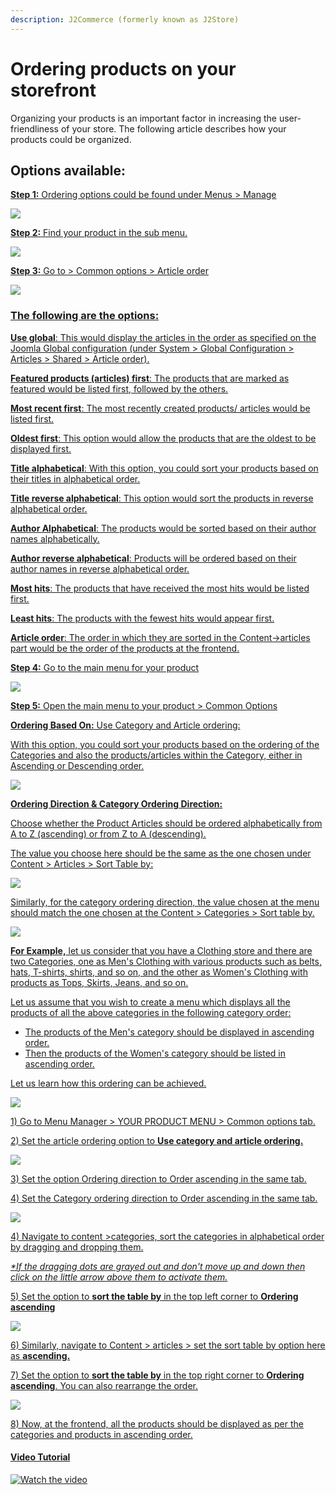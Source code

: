 ```yaml
---
description: J2Commerce (formerly known as J2Store)
---
```


# Ordering products on your storefront

Organizing your products is an important factor in increasing the user-friendliness of your store. The following article describes how your products could be organized.

## Options available: <a href="#options-available" id="options-available" />

**Step 1:** Ordering options could be found under Menus > Manage&#x20;

![](/img/order-menu.webp)

**Step 2:** Find your product in the sub menu.

![](/img/order-sub-menu.webp)

**Step 3:** Go to > Common options > Article order

![](/img/order-article-order.webp)

### The following are the options: <a href="#the-following-are-the-options" id="the-following-are-the-options" />

**Use global**: This would display the articles in the order as specified on the Joomla Global configuration (under System > Global Configuration > Articles > Shared > Article order).

**Featured products (articles) first**: The products that are marked as featured would be listed first, followed by the others.

**Most recent first**: The most recently created products/ articles would be listed first.&#x20;

**Oldest first**: This option would allow the products that are the oldest to be displayed first.

**Title alphabetical**: With this option, you could sort your products based on their titles in alphabetical order.&#x20;

**Title reverse alphabetical**: This option would sort the products in reverse alphabetical order.

**Author Alphabetical**: The products would be sorted based on their author names alphabetically.&#x20;

**Author reverse alphabetical**: Products will be ordered based on their author names in reverse alphabetical order.

**Most hits**: The products that have received the most hits would be listed first.&#x20;

**Least hits**: The products with the fewest hits would appear first.

**Article order**: The order in which they are sorted in the Content->articles part would be the order of the products at the frontend.



**Step 4:** Go to the main menu for your product

![](/img/order-main-menu1.webp)

**Step 5:** Open the main menu to your product > Common Options

**Ordering Based On:** Use Category and Article ordering:&#x20;

With this option, you could sort your products based on the ordering of the Categories and also the products/articles within the Category, either in Ascending or Descending order.

![](/img/order-main-menu.webp)

**Ordering Direction & Category Ordering Direction:**

Choose whether the Product Articles should be ordered alphabetically from A to Z (ascending) or from Z to A (descending).

The value you choose here should be the same as the one chosen under Content > Articles > Sort Table by:

![](/img/order-article-ascending.webp)

Similarly, for the category ordering direction, the value chosen at the menu should match the one chosen at the Content > Categories > Sort table by.

![](/img/order-content-ascending.webp)

**For Example,** let us consider that you have a Clothing store and there are two Categories, one as Men's Clothing with various products such as belts, hats, T-shirts, shirts, and so on, and the other as Women's Clothing with products as Tops, Skirts, Jeans, and so on.

Let us assume that you wish to create a menu which displays all the products of all the above categories in the following category order:

- The products of the Men's category should be displayed in ascending order.
- Then the products of the Women's category should be listed in ascending order.

Let us learn how this ordering can be achieved.

![](/img/order-main-ascending2.webp)

1\) Go to Menu Manager > YOUR PRODUCT MENU > Common options tab.

2\) Set the article ordering option to **Use category and article ordering.**

![](/img/order-main-ascending.webp)

3\) Set the option Ordering direction to Order ascending in the same tab.

4\) Set the Category ordering direction to Order ascending in the same tab.

![](/img/order-main-ascending1.webp)

4\) Navigate to content >categories, sort the categories in alphabetical order by dragging and dropping them.

*\*If the dragging dots are grayed out and don't move up and down then click on the little arrow above them to activate them.*

5\) Set the option to **sort the table by** in the top left corner to **Ordering ascending**

![](/img/order-rearrange.webp)

6\) Similarly, navigate to Content > articles > set the sort table by option here as **ascending.**

7\) Set the option to **sort the table by** in the top right corner to **Ordering ascending**. You can also rearrange the order.

![](/img/order-article-ascending1.webp)

8\) Now, at the frontend, all the products should be displayed as per the categories and products in ascending order.

#### Video Tutorial

[![Watch the video](https://img.youtube.com/vi/xV94OQWvpuY/hqdefault.jpg)](https://www.youtube.com/watch?v=xV94OQWvpuY)
